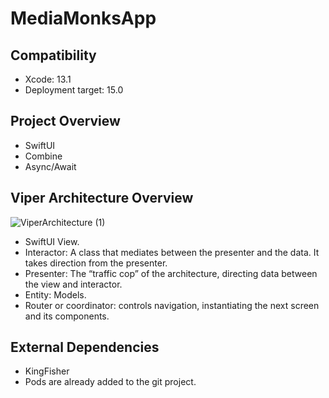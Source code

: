 # MediaMonksApp

## Compatibility
- Xcode: 13.1
- Deployment target: 15.0

## Project Overview
- SwiftUI
- Combine
- Async/Await

## Viper Architecture Overview

![ViperArchitecture (1)](https://user-images.githubusercontent.com/99616722/154881679-b5d3d742-6764-4b6e-8584-f9431e2aa127.png)

- SwiftUI View.
- Interactor: A class that mediates between the presenter and the data. It takes direction from the presenter.
- Presenter: The “traffic cop” of the architecture, directing data between the view and interactor.
- Entity: Models.
- Router or coordinator: controls navigation, instantiating the next screen and its components.

## External Dependencies
- KingFisher 
- Pods are already added to the git project.
